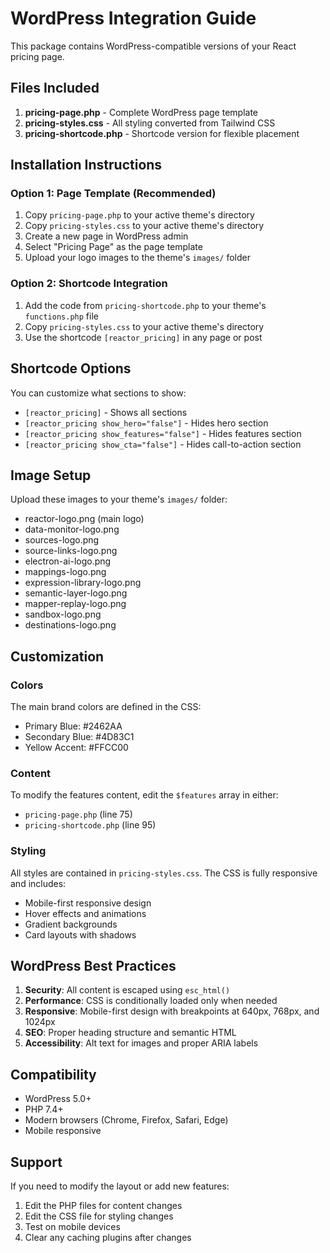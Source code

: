 
# WordPress Integration Guide

This package contains WordPress-compatible versions of your React pricing page.

## Files Included

1. **pricing-page.php** - Complete WordPress page template
2. **pricing-styles.css** - All styling converted from Tailwind CSS
3. **pricing-shortcode.php** - Shortcode version for flexible placement

## Installation Instructions

### Option 1: Page Template (Recommended)
1. Copy `pricing-page.php` to your active theme's directory
2. Copy `pricing-styles.css` to your active theme's directory
3. Create a new page in WordPress admin
4. Select "Pricing Page" as the page template
5. Upload your logo images to the theme's `images/` folder

### Option 2: Shortcode Integration
1. Add the code from `pricing-shortcode.php` to your theme's `functions.php` file
2. Copy `pricing-styles.css` to your active theme's directory
3. Use the shortcode `[reactor_pricing]` in any page or post

## Shortcode Options

You can customize what sections to show:
- `[reactor_pricing]` - Shows all sections
- `[reactor_pricing show_hero="false"]` - Hides hero section
- `[reactor_pricing show_features="false"]` - Hides features section
- `[reactor_pricing show_cta="false"]` - Hides call-to-action section

## Image Setup

Upload these images to your theme's `images/` folder:
- reactor-logo.png (main logo)
- data-monitor-logo.png
- sources-logo.png
- source-links-logo.png
- electron-ai-logo.png
- mappings-logo.png
- expression-library-logo.png
- semantic-layer-logo.png
- mapper-replay-logo.png
- sandbox-logo.png
- destinations-logo.png

## Customization

### Colors
The main brand colors are defined in the CSS:
- Primary Blue: #2462AA
- Secondary Blue: #4D83C1
- Yellow Accent: #FFCC00

### Content
To modify the features content, edit the `$features` array in either:
- `pricing-page.php` (line 75)
- `pricing-shortcode.php` (line 95)

### Styling
All styles are contained in `pricing-styles.css`. The CSS is fully responsive and includes:
- Mobile-first responsive design
- Hover effects and animations
- Gradient backgrounds
- Card layouts with shadows

## WordPress Best Practices

1. **Security**: All content is escaped using `esc_html()`
2. **Performance**: CSS is conditionally loaded only when needed
3. **Responsive**: Mobile-first design with breakpoints at 640px, 768px, and 1024px
4. **SEO**: Proper heading structure and semantic HTML
5. **Accessibility**: Alt text for images and proper ARIA labels

## Compatibility

- WordPress 5.0+
- PHP 7.4+
- Modern browsers (Chrome, Firefox, Safari, Edge)
- Mobile responsive

## Support

If you need to modify the layout or add new features:
1. Edit the PHP files for content changes
2. Edit the CSS file for styling changes
3. Test on mobile devices
4. Clear any caching plugins after changes
